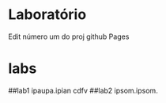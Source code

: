# Laboratório
Edit número um do proj github Pages
# labs
##lab1
ipaupa.ipian cdfv 
##lab2
ipsom.ipsom.
